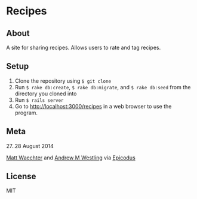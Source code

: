 # Recipes

## About

A site for sharing recipes. Allows users to rate and tag recipes.

## Setup

1. Clone the repository using `$ git clone`
1. Run `$ rake db:create`, `$ rake db:migrate`, and `$ rake db:seed` from the directory you cloned into
1. Run `$ rails server`
1. Go to [http://localhost:3000/recipes](http://localhost:3000/recipes) in a web browser to use the program.

## Meta

27..28 August 2014


[Matt Waechter](http://github.com/mttwchtr) and [Andrew M Westling](http://github.com/expandrew)
via [Epicodus](http://www.learnhowtoprogram.com/lessons/recipes)

## License
MIT
